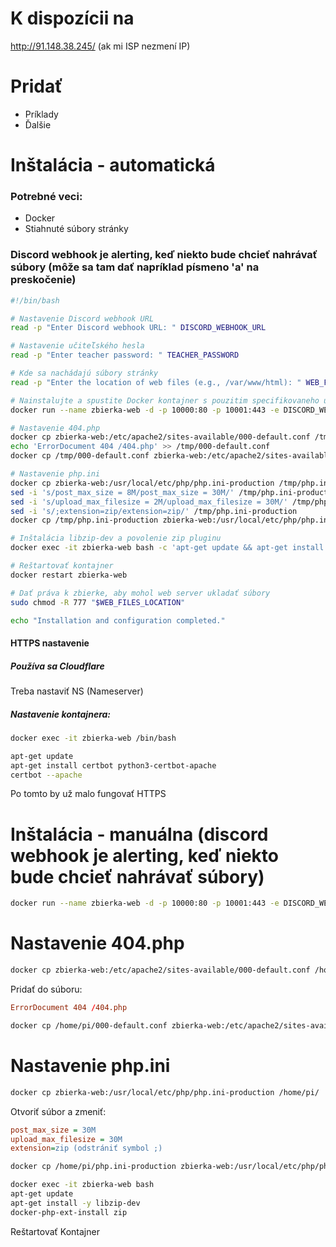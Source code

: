 # K dispozícii na
http://91.148.38.245/ (ak mi ISP nezmení IP)

# Pridať
- Príklady
- Ďalšie

# Inštalácia - automatická
### Potrebné veci:
- Docker
- Stiahnuté súbory stránky
### Discord webhook je alerting, keď niekto bude chcieť nahrávať súbory (môže sa tam dať napríklad písmeno 'a' na preskočenie)
```bash
#!/bin/bash

# Nastavenie Discord webhook URL
read -p "Enter Discord webhook URL: " DISCORD_WEBHOOK_URL

# Nastavenie učiteľského hesla
read -p "Enter teacher password: " TEACHER_PASSWORD

# Kde sa nachádajú súbory stránky
read -p "Enter the location of web files (e.g., /var/www/html): " WEB_FILES_LOCATION

# Nainstalujte a spustite Docker kontajner s pouzitim specifikovaneho umiestnenia web suborov
docker run --name zbierka-web -d -p 10000:80 -p 10001:443 -e DISCORD_WEBHOOK_URL="$DISCORD_WEBHOOK_URL" -e TEACHER_PASSWORD="$TEACHER_PASSWORD" -v "$WEB_FILES_LOCATION":/var/www/html php:apache

# Nastavenie 404.php
docker cp zbierka-web:/etc/apache2/sites-available/000-default.conf /tmp/000-default.conf
echo 'ErrorDocument 404 /404.php' >> /tmp/000-default.conf
docker cp /tmp/000-default.conf zbierka-web:/etc/apache2/sites-available/000-default.conf

# Nastavenie php.ini
docker cp zbierka-web:/usr/local/etc/php/php.ini-production /tmp/php.ini-production
sed -i 's/post_max_size = 8M/post_max_size = 30M/' /tmp/php.ini-production
sed -i 's/upload_max_filesize = 2M/upload_max_filesize = 30M/' /tmp/php.ini-production
sed -i 's/;extension=zip/extension=zip/' /tmp/php.ini-production
docker cp /tmp/php.ini-production zbierka-web:/usr/local/etc/php/php.ini

# Inštalácia libzip-dev a povolenie zip pluginu
docker exec -it zbierka-web bash -c 'apt-get update && apt-get install -y libzip-dev && docker-php-ext-install zip'

# Reštartovať kontajner
docker restart zbierka-web

# Dať práva k zbierke, aby mohol web server ukladať súbory
sudo chmod -R 777 "$WEB_FILES_LOCATION"

echo "Installation and configuration completed."
```
#### HTTPS nastavenie
##### Používa sa Cloudflare
Treba nastaviť NS (Nameserver)
##### Nastavenie kontajnera:
```bash
docker exec -it zbierka-web /bin/bash

apt-get update
apt-get install certbot python3-certbot-apache
certbot --apache
```
Po tomto by už malo fungovať HTTPS

# Inštalácia - manuálna (discord webhook je alerting, keď niekto bude chcieť nahrávať súbory)
```bash
docker run --name zbierka-web -d -p 10000:80 -p 10001:443 -e DISCORD_WEBHOOK_URL="https://your.discord.webhook.url" -e TEACHER_PASSWORD="your_teacher_password" -v /home/pi/zbierka/:/var/www/html php:apache
```

# Nastavenie 404.php
```bash
docker cp zbierka-web:/etc/apache2/sites-available/000-default.conf /home/pi/
```
Pridať do súboru:
```conf
ErrorDocument 404 /404.php
```
```bash
docker cp /home/pi/000-default.conf zbierka-web:/etc/apache2/sites-available/000-default.conf
```

# Nastavenie php.ini
```bash
docker cp zbierka-web:/usr/local/etc/php/php.ini-production /home/pi/
```
Otvoriť súbor a zmeniť:
```ini
post_max_size = 30M
upload_max_filesize = 30M
extension=zip (odstrániť symbol ;)
```
```bash
docker cp /home/pi/php.ini-production zbierka-web:/usr/local/etc/php/php.ini
```
```bash
docker exec -it zbierka-web bash
apt-get update
apt-get install -y libzip-dev
docker-php-ext-install zip
```
Reštartovať Kontajner
